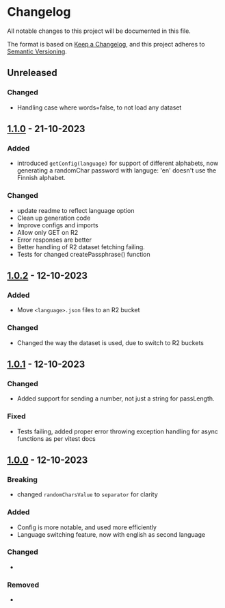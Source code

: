 # Changelog

All notable changes to this project will be documented in this file.

The format is based on [Keep a Changelog](https://keepachangelog.com/en/1.0.0/),
and this project adheres to [Semantic Versioning](https://semver.org/spec/v2.0.0.html).

## Unreleased

### Changed

- Handling case where words=false, to not load any dataset

## [1.1.0](https://github.com/ogdakke/api-sala/releases/1.1.0) - 21-10-2023

### Added

- introduced `getConfig(language)` for support of different alphabets, now generating a randomChar password with languge: 'en' doesn't use the Finnish alphabet.

### Changed

- update readme to reflect language option
- Clean up generation code
- Improve configs and imports
- Allow only GET on R2
- Error responses are better
- Better handling of R2 dataset fetching failing.
- Tests for changed createPassphrase() function

## [1.0.2](https://github.com/ogdakke/api-sala/releases/1.0.2) - 12-10-2023

### Added

- Move `<language>.json` files to an R2 bucket

### Changed

- Changed the way the dataset is used, due to switch to R2 buckets

## [1.0.1](https://github.com/ogdakke/api-sala/releases/1.0.1) - 12-10-2023

### Changed

- Added support for sending a number, not just a string for passLength.

### Fixed

- Tests failing, added proper error throwing exception handling for async functions as per vitest docs

## [1.0.0](https://github.com/ogdakke/api-sala/releases/1.0.0) - 12-10-2023

### Breaking

- changed `randomCharsValue` to `separator` for clarity

### Added

- Config is more notable, and used more efficiently
- Language switching feature, now with english as second language

### Changed

-

### Removed

-
